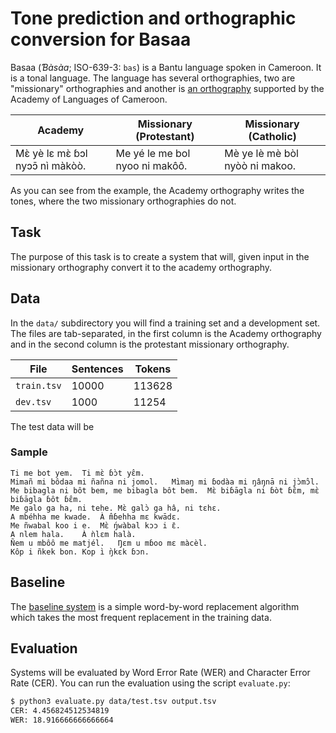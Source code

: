 
# Tone prediction and orthographic conversion for Basaa

Basaa (*Ɓàsàa*; ISO-639-3: `bas`) is a Bantu language spoken in Cameroon. It is a tonal language. The language has several orthographies, two are "missionary" orthographies and another is [an orthography](https://en.wikipedia.org/wiki/General_Alphabet_of_Cameroon_Languages) supported by the Academy of Languages of Cameroon.

| Academy | Missionary (Protestant) | Missionary (Catholic) |
|---------|-------------------------|-----------------------|
| Mɛ̀ yè lɛ mɛ̀ ɓɔl nyɔɔ̄ nı̀ màkòò. | Me yé le me bol nyoo ni makôô. | Mè ye lè mè bòl nyòò ni makoo. |

As you can see from the example, the Academy orthography writes the tones, where the two missionary orthographies do not. 

## Task

The purpose of this task is to create a system that will, given input in the missionary orthography convert it to the academy orthography. 

## Data

In the `data/` subdirectory you will find a training set and a development set. The files are tab-separated, in the first column is the Academy orthography and in the second column is the protestant missionary orthography.

| File | Sentences | Tokens |
|------|-----------|--------|
| `train.tsv` | 10000 | 113628 |
| `dev.tsv`   | 1000 |11254 |

The test data will be 

### Sample

```
Ti me bot yem.	Ti mɛ̀ ɓɔ̀t yɛ̂m.
Mimañ mi bôdaa mi ñañna ni jomol.	Mı̀maŋ mi ɓodàa mi ŋâŋnā ni jɔ̀mɔ̂l.
Me bibagla ni bôt bem, me bibagla bôt bem.	Mɛ̀ biɓāgla ni ɓòt ɓɛ̂m, mɛ̀ biɓāgla ɓôt ɓɛ̂m.
Me galo ga ha, ni tehe.	Mɛ̀ galɔ̀ ga hâ, ni tɛhɛ.
A mbéhha me kwade.	À m̂ɓehha mɛ kwādɛ.
Me ñwabal koo i e.	Mɛ̀ ŋ́wàbal kɔɔ i ɛ̄.
A nlem hala.	À ǹlɛm halà.
Ñem u mbôô me matjél.	Ŋɛm u mɓoo mɛ màcèl.
Kôp i ñkek bon.	Kop ı̀ ŋ̀kɛk ɓɔn.
```

## Baseline

The [baseline system](baseline/) is a simple word-by-word replacement algorithm which takes the most frequent replacement
in the training data.

## Evaluation

Systems will be evaluated by Word Error Rate (WER) and Character Error Rate (CER). You can run the evaluation
using the script `evaluate.py`:

```bash
$ python3 evaluate.py data/test.tsv output.tsv 
CER: 4.456824512534819
WER: 18.916666666666664
```
